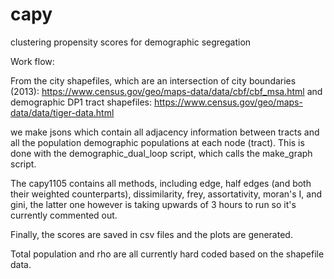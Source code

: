 # capy
clustering propensity scores for demographic segregation

Work flow:

From the city shapefiles, which are an intersection of city boundaries (2013): https://www.census.gov/geo/maps-data/data/cbf/cbf_msa.html
and demographic DP1 tract shapefiles: https://www.census.gov/geo/maps-data/data/tiger-data.html

we make jsons which contain all adjacency information between tracts and all the population demographic populations at each node (tract). This is done with the demographic_dual_loop script, which calls the make_graph script. 

The capy1105 contains all methods, including edge, half edges (and both their weighted counterparts), dissimilarity, frey, assortativity, moran's I, and gini, the latter one however is taking upwards of 3 hours to run so it's currently commented out. 

Finally, the scores are saved in csv files and the plots are generated. 

Total population and rho are all currently hard coded based on the shapefile data. 
